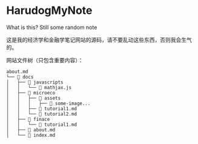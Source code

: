 # HarudogMyNote
What is this? Still some random note

这是我的经济学和金融学笔记网站的源码，请不要乱动这些东西，否则我会生气的。

网站文件树（只包含重要内容）：
```
about.md
└── 📁 docs
│   ├── 📁 javascripts
│   │   └── 📄 mathjax.js
│   ├── 📁 microeco
│   │   ├── 📁 assets
│   │   │   ├── 📄 some-image...
│   │   ├── 📄 tutorial1.md
│   │   └── 📄 tutorial2.md
│   ├── 📁 finace
│   │   └── 📄 tutorial1.md
│   ├── 📄 about.md
│   └── 📄 index.md
```
